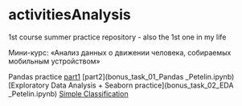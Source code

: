 # activitiesAnalysis
1st course summer practice repository - also the 1st one in my life

Мини-курс: «Анализ данных о движении человека, собираемых мобильным устройством»


Pandas practice [part1](Completed_sem01_pandas.ipynb) [part2](bonus_task_01_Pandas _Petelin.ipynb)
[Exploratory Data Analysis + Seaborn practice](bonus_task_02_EDA _Petelin.ipynb)
[Simple Classification](sem03_advanced.ipynb)
